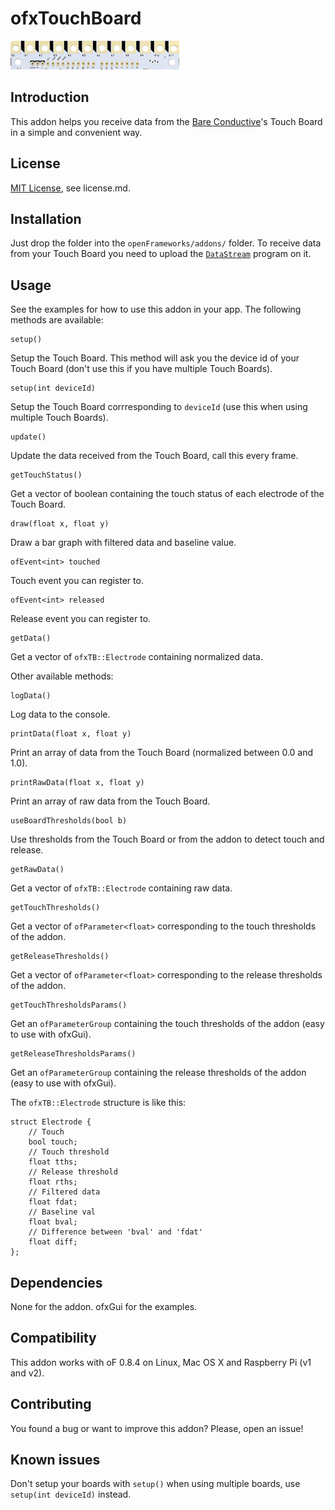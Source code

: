 ofxTouchBoard
=============

![Touch Board](ofxaddons_thumbnail.png)

Introduction
------------
This addon helps you receive data from the [Bare Conductive](http://www.bareconductive.com/)'s Touch Board in a simple and convenient way.

License
-------
[MIT License](https://en.wikipedia.org/wiki/MIT_License), see license.md.

Installation
------------
Just drop the folder into the `openFrameworks/addons/` folder.
To receive data from your Touch Board you need to upload the [`DataStream`](https://github.com/BareConductive/mpr121/tree/public/MPR121/Examples/DataStream) program on it.

Usage
-----

See the examples for how to use this addon in your app.
The following methods are available:

```
setup()
```
Setup the Touch Board. This method will ask you the device id of your Touch Board (don't use this if you have multiple Touch Boards).
	
```	
setup(int deviceId)
```
Setup the Touch Board corrresponding to `deviceId` (use this when using multiple Touch Boards).

```
update()
```
Update the data received from the Touch Board, call this every frame.

```
getTouchStatus()
```
Get a vector of boolean containing the touch status of each electrode of the Touch Board.

```
draw(float x, float y)
```
Draw a bar graph with filtered data and baseline value.
	
```
ofEvent<int> touched
```
Touch event you can register to.

```
ofEvent<int> released
```
Release event you can register to.

```
getData()
```
Get a vector of `ofxTB::Electrode` containing normalized data.

Other available methods:

```
logData()
```
Log data to the console.

```
printData(float x, float y)
```
Print an array of data from the Touch Board (normalized between 0.0 and 1.0).

```
printRawData(float x, float y)
```
Print an array of raw data from the Touch Board.

```
useBoardThresholds(bool b)
```
Use thresholds from the Touch Board or from the addon to detect touch and release.
	
```
getRawData()
```
Get a vector of `ofxTB::Electrode` containing raw data.

```
getTouchThresholds()
```
Get a vector of `ofParameter<float>` corresponding to the touch thresholds of the addon.
	
```
getReleaseThresholds()
```
Get a vector of `ofParameter<float>` corresponding to the release thresholds of the addon.	

```
getTouchThresholdsParams()
```
Get an `ofParameterGroup` containing the touch thresholds of the addon (easy to use with ofxGui).

```
getReleaseThresholdsParams()
```
Get an `ofParameterGroup` containing the release thresholds of the addon (easy to use with ofxGui).


The `ofxTB::Electrode` structure is like this:

```
struct Electrode {
	// Touch
	bool touch;
	// Touch threshold
	float tths;
	// Release threshold
	float rths;
	// Filtered data
	float fdat;
	// Baseline val
	float bval;	
	// Difference between 'bval' and 'fdat'
	float diff;
};
```

Dependencies
------------
None for the addon. ofxGui for the examples.

Compatibility
------------
This addon works with oF 0.8.4 on Linux, Mac OS X and Raspberry Pi (v1 and v2).

Contributing
------------
You found a bug or want to improve this addon? Please, open an issue!

Known issues
------------
Don't setup your boards with `setup()` when using multiple boards, use `setup(int deviceId)` instead. 

<!-- Version history
------------
It make sense to include a version history here (newest releases first), describing new features and changes to the addon. Use [git tags](http://learn.github.com/p/tagging.html) to mark release points in your repo, too!

### Version 0.1 (Date):
Describe relevant changes etc. -->